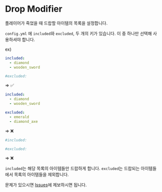 # Drop Modifier

플레이어가 죽었을 때 드랍할 아이템의 목록을 설정합니다.

`config.yml` 에 `included`와 `excluded`, 두 개의 키가 있습니다.
이 중 하나만 선택해 사용하셔야 합니다.

ex)
```yaml
included:
  - diamond
  - wooden_sword

#excluded:
```
=> :white_check_mark:
```yaml
included:
  - diamond
  - wooden_sword

excluded:
  - emerald
  - diamond_axe
```
=> :x:
```yaml
#included:

#excluded:
```
=> :x:

`included`는 해당 목록의 아이템들만 드랍하게 합니다.
`excluded`는 드랍되는 아이템들에서 목록의 아이템들을 제외합니다.

문제가 있으시면 [Issues](https://github.com/spacedvoid/DropModifier/issues)에 제보하시면 됩니다.